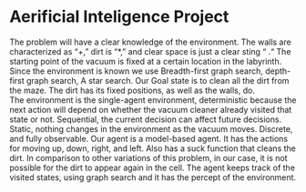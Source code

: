 # Aerificial Inteligence Project


The problem will have a clear knowledge of the environment. The walls are characterized as “+,” dirt is “*,” and clear space is just a clear sting “ .“ The starting point of the vacuum is fixed at a certain location in the labyrinth. Since the environment is known we use Breadth-first graph search, depth-first graph search, A star search. 
Our Goal state is to clean all the dirt from the maze. The dirt has its fixed positions, as well as the walls, do.  
The environment is the single-agent environment, deterministic because the next action will depend on whether the vacuum cleaner already visited that state or not. Sequential, the current decision can affect future decisions. Static, nothing changes in the environment as the vacuum moves. Discrete, and fully observable.
Our agent is a model-based agent. It has the actions for moving up, down, right, and left. Also has a suck function that cleans the dirt. In comparison to other variations of this problem, in our case, it is not possible for the dirt to appear again in the cell. The agent keeps track of the visited states, using graph search and it has the percept of the environment. 
